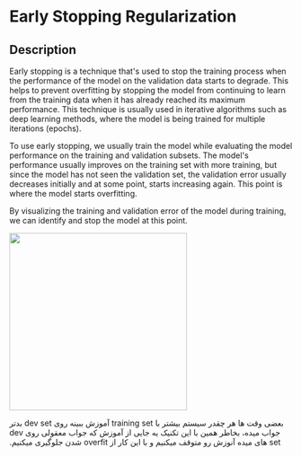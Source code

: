 # Early Stopping Regularization

## Description

Early stopping is a technique that's used to stop the training process when the performance of the model on the validation data starts to degrade.
This helps to prevent overfitting by stopping the model from continuing to learn from the training data when it has already reached its maximum performance.
This technique is usually used in iterative algorithms such as deep learning methods, where the model is being trained for multiple iterations (epochs).

To use early stopping, we usually train the model while evaluating the model performance on the training and validation subsets.
The model's performance usually improves on the training set with more training, but since the model has not seen the validation set, the validation error usually decreases initially and at some point, starts increasing again.
This point is where the model starts overfitting.

By visualizing the training and validation error of the model during training, we can identify and stop the model at this point.

<img src="image1.jpg" style="width:3.2899in" />

<span dir="rtl">بعضی وقت ها هر چقدر سیستم بیشتر با training set آموزش ببینه روی dev set بدتر جواب میده، بخاطر همین با این تکنیک یه جایی از آموزش که جواب معقولی روی dev set های میده آنوزش رو متوقف میکنیم و با این کار از overfit شدن جلوگیری میکنیم.</span>
